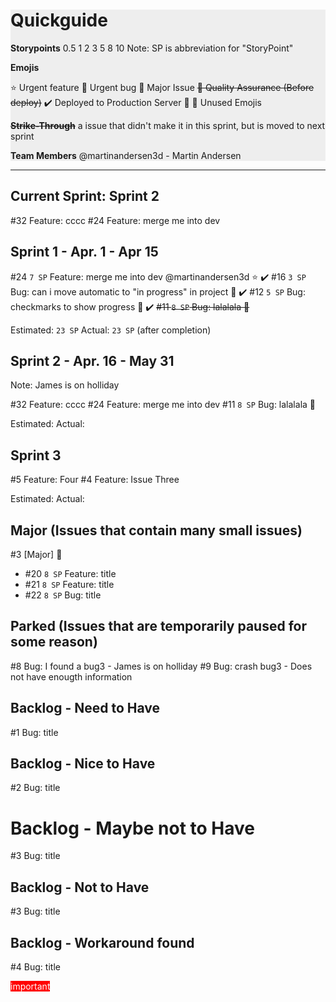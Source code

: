 <div style="background:#eee">

# Quickguide

**Storypoints**
0.5 1 2 3 5 8 10
Note: SP is abbreviation for "StoryPoint"

**Emojis**

⭐ Urgent feature
🐞 Urgent bug
🚀 Major Issue
~~🔎 Quality Assurance (Before deploy)~~
✔️ Deployed to Production Server
🍕 🍉  Unused Emojis

~~**Strike-Through**~~
a issue that didn't make it in this sprint, but is moved to next sprint


**Team Members**
@martinandersen3d - Martin Andersen
</div>

---

## Current Sprint: Sprint 2

#32     Feature: cccc 
#24     Feature: merge me into dev




## Sprint 1 - Apr. 1 - Apr 15

#24 `7 SP` Feature: merge me into dev @martinandersen3d ⭐ ✔️
#16	`3 SP` Bug: can i move automatic to "in progress" in project 🐞 ✔️
#12	`5 SP` Bug: checkmarks to show progress 🐞 ✔️
~~#11	`8 SP` Bug: lalalala 🐞~~

Estimated: `23 SP` 
Actual:    `23 SP`  (after completion)
## Sprint 2  - Apr. 16 - May 31

Note: James is on holliday

#32     Feature: cccc
#24     Feature: merge me into dev
#11	`8 SP` Bug: lalalala 🐞 

Estimated: 
Actual:    

## Sprint 3

#5	Feature: Four
#4	Feature: Issue Three

Estimated: 
Actual:    

## Major (Issues that contain many small issues)

#3 [Major] 🚀

*   #20 `8 SP` Feature: title 
*   #21 `8 SP` Feature: title
*   #22 `8 SP` Bug: title



## Parked (Issues that are temporarily paused for some reason)

#8	Bug: I found a bug3 - James is on holliday
#9	Bug: crash bug3 - Does not have enougth information


## Backlog - Need to Have

#1	Bug:  title

## Backlog - Nice to Have
#2	Bug: title
# Backlog - Maybe not to Have
#3	Bug: title

## Backlog - Not to Have
#3	Bug: title
## Backlog - Workaround found
#4	Bug: title

<span class="label" style="background-color: rgb(255, 0, 0); color: white;">
    important
</span>

